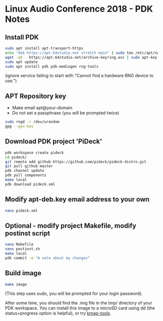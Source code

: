 # Linux Audio Conference 2018 - PDK Notes

## Install PDK

```bash
sudo apt install apt-transport-https
echo "deb https://apt.64studio.net stretch main" | sudo tee /etc/apt/sources.list.d/64studio.list
wget -qO - https://apt.64studio.net/archive-keyring.asc | sudo apt-key add -
sudo apt update
sudo apt install pdk pdk-mediagen rng-tools
```
(ignore service failing to start with "Cannot find a hardware RNG device to use.")

## APT Repository key

- Make email apt@your-domain
- Do not set a passphrase (you will be prompted twice)

```bash
sudo rngd -r /dev/urandom
gpg --gen-key
```

## Download PDK project 'PiDeck'

```bash
pdk workspace create pideck
cd pideck/
git remote add github https://github.com/pideck/pideck-distro.git
git pull github master
pdk channel update
pdk pull components
make local
pdk download pideck.xml
```

## Modify apt-deb.key email address to your own

```bash
nano pideck.xml
```

## Optional - modify project Makefile, modify postinst script

```bash
nano Makefile
nano postinst.sh
make local
pdk commit -m "A note about my changes"
```

## Build image

```bash
make image
```
(This step uses sudo, you will be prompted for your login password).

After some time, you should find the .img file in the tmp/ directory of your PDK workspace. You can install this image to a microSD card using dd (the status=progress option is helpful), or try [bmap-tools](https://packages.debian.org/search?keywords=bmap-tools).
